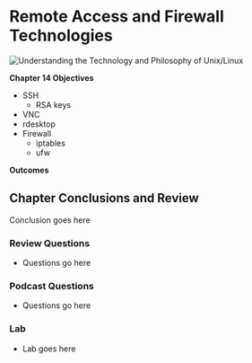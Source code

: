 # Remote Access and Firewall Technologies
![Understanding the Technology and Philosophy of Unix/Linux](http://imgs.xkcd.com/comics/2038.png "Understanding the Technology and Philosophy of Unix/Linux")

__Chapter 14 Objectives__

  * SSH
    + RSA keys
  * VNC
  * rdesktop
  * Firewall
    + iptables
    + ufw
  

__Outcomes__

   
## Chapter Conclusions and Review

  Conclusion goes here

### Review Questions

  * Questions go here

### Podcast Questions

 * Questions go here

### Lab

 * Lab goes here 
 
 